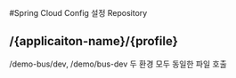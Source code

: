 #Spring Cloud Config 설정 Repository

## /{applicaiton-name}/{profile}
/demo-bus/dev, /demo/bus-dev 두 환경 모두 동일한 파일 호출
